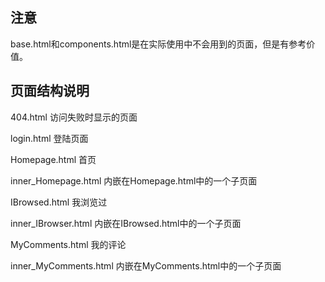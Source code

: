 ## 注意

base.html和components.html是在实际使用中不会用到的页面，但是有参考价值。

## 页面结构说明

404.html 访问失败时显示的页面

login.html 登陆页面

Homepage.html 首页

inner_Homepage.html 内嵌在Homepage.html中的一个子页面

IBrowsed.html 我浏览过

inner_IBrowser.html 内嵌在IBrowsed.html中的一个子页面

MyComments.html 我的评论

inner_MyComments.html 内嵌在MyComments.html中的一个子页面